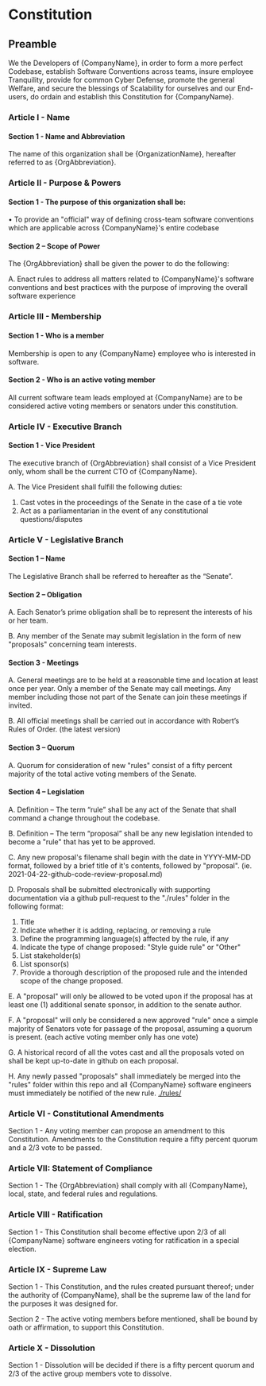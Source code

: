 # Constitution

## Preamble
We the Developers of {CompanyName}, in order to form a more perfect Codebase, establish Software Conventions across teams, insure employee Tranquility, provide for common Cyber Defense, promote the general Welfare, and secure the blessings of Scalability for ourselves and our End-users, do ordain and establish this Constitution for {CompanyName}.

### Article I - Name

#### Section 1 - Name and Abbreviation

The name of this organization shall be {OrganizationName}, hereafter referred to as {OrgAbbreviation}.


### Article II - Purpose & Powers

#### Section 1 - The purpose of this organization shall be:

• To provide an "official" way of defining cross-team software conventions which are applicable across {CompanyName}'s entire codebase

#### Section 2 – Scope of Power

The {OrgAbbreviation} shall be given the power to do the following:

A. Enact rules to address all matters related to {CompanyName}'s software conventions and best practices with the purpose of improving the overall software experience

### Article III - Membership

#### Section 1 - Who is a member

Membership	is	open	to	any	{CompanyName} employee who is interested in software.

#### Section 2 - Who is an active voting member

All current software team leads employed at {CompanyName} are to be considered active voting members or senators under this constitution.

### Article IV - Executive Branch

#### Section 1 - Vice President

The executive branch of {OrgAbbreviation} shall consist of a Vice President only, whom shall be the current CTO of {CompanyName}.

A. The Vice President shall fulfill the following duties:

1. Cast votes in the proceedings of the Senate in the case of a tie vote
2. Act as a	parliamentarian	in the event of any constitutional	questions/disputes


### Article V - Legislative Branch

#### Section 1 – Name

The Legislative Branch shall be referred to hereafter as the “Senate”.

#### Section 2 – Obligation

A. Each Senator’s prime obligation shall be to represent the interests of his or her team.

B. Any member of the Senate may submit legislation in the form of new "proposals" 
concerning team interests.

#### Section 3 - Meetings

A. General meetings are to be held at a reasonable time and location at least once per year. Only a member of the Senate may call meetings. Any member including those not part of the Senate can join these meetings if invited.

B. All official meetings shall be carried out in accordance with Robert’s Rules of Order. (the latest version)

#### Section 3 – Quorum

A. Quorum for consideration of new "rules" consist of a fifty percent majority of the total active voting members of
the Senate.

#### Section 4 – Legislation

A. Definition – The term “rule” shall be any act of the Senate that shall command a change throughout
the codebase.

B. Definition – The term “proposal” shall be any new legislation intended to become a "rule" that has yet to be approved.

C. Any new proposal's filename shall begin with the date in YYYY-MM-DD format, followed by a brief title of it's contents, followed by "proposal". (ie. 2021-04-22-github-code-review-proposal.md)

D. Proposals shall be submitted electronically with supporting documentation via a github pull-request to the "./rules" folder in the following format:

1. Title
2. Indicate whether it is adding, replacing, or removing a rule
3. Define the programming language(s) affected by the rule, if any
4. Indicate the type of change proposed: "Style guide rule" or "Other"
5. List stakeholder(s)
6. List sponsor(s)
7. Provide a thorough description of the proposed rule and the intended scope of the change proposed.


E. A "proposal" will only be allowed to be voted upon if the proposal has at least one (1) additional senate sponsor, in addition to the senate author.

F. A "proposal" will only be considered a new approved "rule" once a simple majority of Senators vote for passage of the proposal, assuming a quorum is present. (each active voting member only has one vote)

G. A historical record of all the votes cast and all the proposals voted on shall be kept up-to-date in github on each proposal.

H. Any newly passed "proposals" shall immediately be merged into the "rules" folder within this repo and all {CompanyName} software engineers must immediately be notified of the new rule. [./rules/](./rules/)

### Article VI - Constitutional Amendments


Section 1 - Any voting member can propose an amendment to this Constitution. Amendments to the Constitution require a
fifty percent quorum and a 2/3 vote to be passed. 

### Article VII: Statement of Compliance

Section 1 - The {OrgAbbreviation} shall comply with all {CompanyName}, local, state, and federal rules and
regulations.


### Article VIII - Ratification

Section 1 - This Constitution shall become effective upon
2/3 of all {CompanyName} software engineers voting for ratification in a special election.

### Article IX - Supreme Law

Section 1 - This Constitution, and the rules created pursuant thereof; under the authority of {CompanyName}, shall be the supreme law of the land for the purposes it was designed for.

Section 2 - The active voting members before mentioned, shall be bound by oath or affirmation, to support this Constitution.

### Article	X	- Dissolution	

Section 1 - Dissolution	will	be	decided	if there is a fifty percent quorum and 2/3	of	the	active group	members	vote	to	dissolve.
